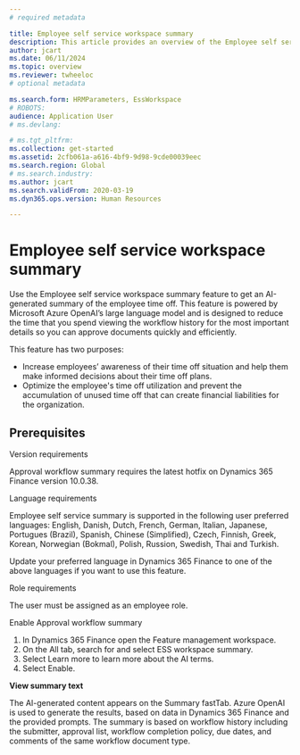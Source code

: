 ```yaml
---
# required metadata

title: Employee self service workspace summary
description: This article provides an overview of the Employee self service workspace summary.
author: jcart
ms.date: 06/11/2024
ms.topic: overview
ms.reviewer: twheeloc
# optional metadata

ms.search.form: HRMParameters, EssWorkspace
# ROBOTS: 
audience: Application User
# ms.devlang: 

# ms.tgt_pltfrm: 
ms.collection: get-started
ms.assetid: 2cfb061a-a616-4bf9-9d98-9cde00039eec
ms.search.region: Global
# ms.search.industry: 
ms.author: jcart
ms.search.validFrom: 2020-03-19
ms.dyn365.ops.version: Human Resources

---
```


# Employee self service workspace summary

Use the Employee self service workspace summary feature to get an AI-generated summary of the employee time off. This feature is powered by Microsoft Azure OpenAI’s large language model and is designed to reduce
the time that you spend viewing the workflow history for the most important details so you can approve documents quickly and efficiently.

This feature has two purposes:

- Increase employees’ awareness of their time off situation and help them make informed decisions about their time off plans.
- Optimize the employee's time off utilization and prevent the accumulation of unused time off that can create financial liabilities for the organization.

## Prerequisites

Version requirements

Approval workflow summary requires the latest hotfix on Dynamics 365 Finance version 10.0.38.

Language requirements

Employee self service summary is supported in the following user preferred languages: English, Danish, Dutch, French, German, Italian, Japanese, Portugues (Brazil), Spanish, Chinese (Simplified), Czech, Finnish, 
Greek, Korean, Norwegian (Bokmal), Polish, Russion, Swedish, Thai and Turkish.

Update your preferred language in Dynamics 365 Finance to one of the above languages if you want to use this feature.

Role requirements

The user must be assigned as an employee role.

Enable Approval workflow summary

1. In Dynamics 365 Finance open the Feature management workspace.
2. On the All tab, search for and select ESS workspace summary.
3. Select Learn more to learn more about the AI terms.
4. Select Enable.

**View summary text**

The AI-generated content appears on the Summary fastTab. Azure OpenAI is used to generate the results, based on data in Dynamics 365 Finance and the provided prompts. The summary is based on workflow history 
including the submitter, approval list, workflow completion policy, due dates, and comments of the same workflow document type.
